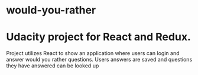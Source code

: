 # would-you-rather

# Udacity project for React and Redux. 

Project utilizes React to show an application where users can login and answer would you rather questions. Users answers are saved and questions they have answered can be looked up